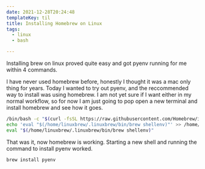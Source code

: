 ```yaml
---
date: 2021-12-28T20:24:48
templateKey: til
title: Installing Homebrew on Linux
tags:
  - linux
  - bash

---
```


Installing brew on linux proved quite easy and got pyenv running for me
within 4 commands.

I have never used homebrew before, honestly I thought it was a mac only
thing for years.  Today I wanted to try out pyenv, and the reccommended
way to install was using homebrew.  I am not yet sure if I want either
in my normal workflow, so for now I am just going to pop open a new
terminal and install homebrew and see how it goes.


``` bash
/bin/bash -c "$(curl -fsSL https://raw.githubusercontent.com/Homebrew/install/HEAD/install.sh)"
echo 'eval "$(/home/linuxbrew/.linuxbrew/bin/brew shellenv)"' >> /home/walkers/.zprofile
eval "$(/home/linuxbrew/.linuxbrew/bin/brew shellenv)"
```

That was it, now homebrew is working. Starting a new shell and running
the command to install pyenv worked.

``` bash
brew install pyenv
```
